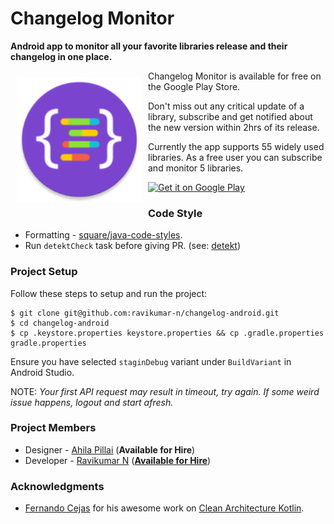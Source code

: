 # Changelog Monitor
**Android app to monitor all your favorite libraries release and their changelog in one place.**

<img src="presentation/src/main/res/mipmap-xxhdpi/ic_launcher_round.png" align="left"
width="200"
    hspace="10" vspace="10">

Changelog Monitor is available for free on the Google Play Store.

Don't miss out any critical update of a library, subscribe and get notified about the new version within 2hrs of its release. 

Currently the app supports 55 widely used libraries. As a free user you can subscribe and monitor 5 libraries. 

<a href="https://play.google.com/store/apps/details?id=com.ravikumar.changelogmonitor">
    <img alt="Get it on Google Play"
        height="80"
        src="https://play.google.com/intl/en_us/badges/images/generic/en_badge_web_generic.png" />
</a>
 
### Code Style

 - Formatting - [square/java-code-styles](https://github.com/square/java-code-styles).
 - Run `detektCheck` task before giving PR. (see: [detekt](https://github.com/arturbosch/detekt))

### Project Setup
Follow these steps to setup and run the project:

```
$ git clone git@github.com:ravikumar-n/changelog-android.git
$ cd changelog-android
$ cp .keystore.properties keystore.properties && cp .gradle.properties gradle.properties
```
Ensure you have selected `staginDebug` variant under `BuildVariant` in Android Studio.

NOTE: <i>Your first API request may result in timeout, try again. If some weird issue happens, logout and start afresh.</i>

### Project Members
 - Designer - [Ahila Pillai](http://www.ahilapillai.com/) (**Available for Hire**)
 - Developer - [Ravikumar N](https://twitter.com/HappyRavi) (**[Available for Hire](https://www.linkedin.com/in/ravikumar89)**)
 
### Acknowledgments
 - [Fernando Cejas](https://twitter.com/fernando_cejas) for his awesome work on [Clean Architecture Kotlin](https://github.com/android10/Android-CleanArchitecture-Kotlin/commits/master).
